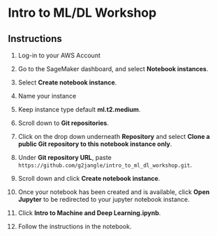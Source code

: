 
# Intro to ML/DL Workshop

## Instructions

1. Log-in to your AWS Account

2. Go to the SageMaker dashboard, and select **Notebook instances**. 

3. Select **Create notebook instance**.

4. Name your instance 

5. Keep instance type default **ml.t2.medium**.

6. Scroll down to **Git repositories**. 

7. Click on the drop down underneath **Repository** and select **Clone a public Git repository to this notebook instance only**.

8. Under **Git repository URL**, paste `https://github.com/g2jangle/intro_to_ml_dl_workshop.git`.

9. Scroll down and click **Create notebook instance**.

10. Once your notebook has been created and is available, click **Open Jupyter** to be redirected to your jupyter notebook instance.

11. Click **Intro to Machine and Deep Learning.ipynb**.

12. Follow the instructions in the notebook.
